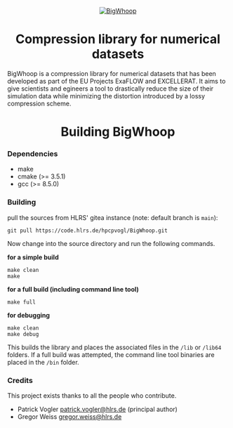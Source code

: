 <p align="center">
  <a href="https://code.hlrs.de/TOPIO/BigWhoop">
    <img alt="BigWhoop" src="https://code.hlrs.de/TOPIO/BigWhoop/raw/branch/main/docs/img/Logo.svg"/>
  </a>
</p>
<h1 align="center">Compression library for numerical datasets</h1>


BigWhoop is a compression library for numerical datasets that has been developed as part of the EU Projects ExaFLOW and EXCELLERAT. It aims to give scientists and egineers a tool to drastically reduce the size of their simulation data while minimizing the distortion introduced by a lossy compression scheme.


<h1 align="center">Building BigWhoop</h1>

### Dependencies

* make
* cmake (>= 3.5.1)
* gcc (>= 8.5.0)

### Building

pull the sources from HLRS' gitea instance (note: default branch is `main`):
```
git pull https://code.hlrs.de/hpcpvogl/BigWhoop.git
```

Now change into the source directory and run the following commands.

**for a simple build**
```
make clean
make
```
**for a full build (including command line tool)**
```
make full
```
**for debugging**
```
make clean
make debug
```
This builds the library and places the associated files in the `/lib` or `/lib64` folders. If a full build was attempted, the command line tool binaries are placed in the `/bin` folder.

### Credits

This project exists thanks to all the people who contribute.

- Patrick Vogler patrick.vogler@hlrs.de (principal author)
- Gregor Weiss gregor.weiss@hlrs.de 
